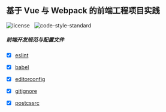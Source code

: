 ## 基于 Vue 与 Webpack 的前端工程项目实践

![license](https://img.shields.io/github/license/mashape/apistatus.svg) &nbsp; ![code-style-standard](https://img.shields.io/badge/code%20style-standard-brightgreen.svg)
##### 前端开发规范与配置文件

* [x] [eslint](./mds/eslint.md)
* [x] [babel](./mds/babel.md)
* [x] [editorconfig](./mds/editorconfig.md)
* [x] [gitignore](./mds/gitignore.md)
* [x] [postcssrc](./mds/postcssrc.md)

